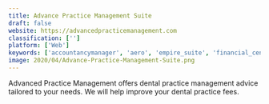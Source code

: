 ```yaml
---
title: Advance Practice Management Suite
draft: false 
website: https://advancedpracticemanagement.com
classification: ['']
platform: ['Web']
keywords: ['accountancymanager', 'aero', 'empire_suite', 'financial_cents', 'huskey_practice_manager', 'iris', 'karbon', 'pascal_workflow', 'practice_relief', 'quickbooks_online_accountant', 'star_practice_management', 'suralink', 'thomson_reuters_onvio', 'xero_practice_manager']
image: 2020/04/Advance-Practice-Management-Suite.png
---
```

Advanced Practice Management offers dental practice management advice tailored to your needs. We will help improve your dental practice fees.